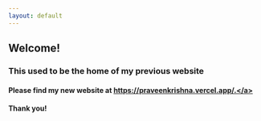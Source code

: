```yaml
---
layout: default
---
```


## Welcome!

### This used to be the home of my previous website

#### Please find my new website at <a href="https://praveenkrishna.vercel.app/">https://praveenkrishna.vercel.app/.</a>

#### Thank you!